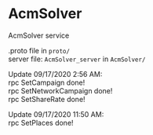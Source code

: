 # AcmSolver
AcmSolver service


.proto file in `proto/` <br>
server file: `AcmSolver_server` in `AcmSolver/`<br>

Update 09/17/2020 2:56 AM:<br>
rpc SetCampaign done!<br>
rpc SetNetworkCampaign done!<br>
rpc SetShareRate done!<br>

Update 09/17/2020 11:50 AM: <br>
rpc SetPlaces done! <br>
